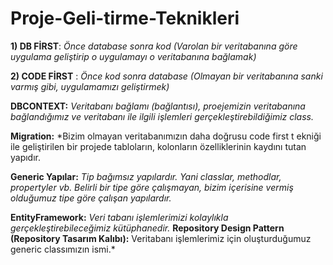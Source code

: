 # Proje-Geli-tirme-Teknikleri
   
**1) DB FİRST**: *Önce database sonra kod (Varolan bir veritabanına göre uygulama geliştirip o uygulamayı o veritabanına bağlamak)*

**2) CODE FİRST** : *Önce kod sonra database (Olmayan bir veritabanına sanki varmış gibi, uygulamamızı geliştirmek)*


**DBCONTEXT:** *Veritabanı bağlamı (bağlantısı), proejemizin veritabanına bağlandığımız ve veritabanı ile ilgili işlemleri gerçekleştirebildiğimiz class.*

**Migration:** *Bizim olmayan veritabanımızın daha doğrusu code first t ekniği ile geliştirilen bir projede tabloların, kolonların özelliklerinin kaydını tutan yapıdır.
            

**Generic Yapılar:** *Tip bağımsız yapılardır. Yani classlar, methodlar, propertyler vb. Belirli bir tipe göre çalışmayan, bizim içerisine vermiş olduğumuz tipe göre çalışan yapılardır.*

**EntityFramework:** *Veri tabanı işlemlerimizi kolaylıkla gerçekleştirebileceğimiz kütüphanedir.*
**Repository Design Pattern (Repository Tasarım Kalıbı):** Veritabanı işlemlerimiz için oluşturduğumuz generic classımızın ismi.*
            
